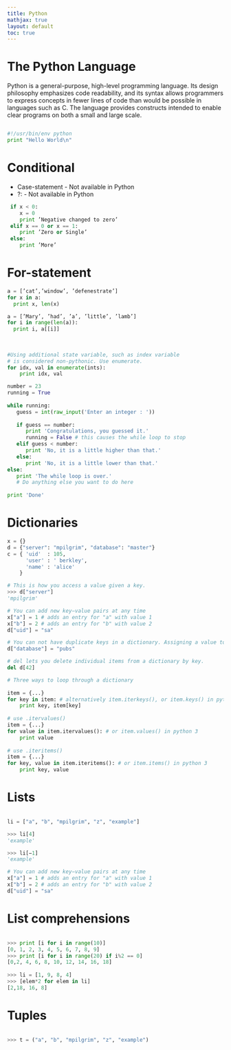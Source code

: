 ```yaml
---
title: Python
mathjax: true
layout: default
toc: true
---
```


# The Python Language

Python is a general-purpose, high-level programming language. Its design philosophy emphasizes code readability, and its syntax allows programmers to express concepts in fewer lines of code than would be possible in languages such as C. The language provides constructs intended to enable clear programs on both a small and large scale.



```python

#!/usr/bin/env python
print "Hello World\n"


```


# Conditional

* Case-statement - Not available in Python	
* ?: - Not available in Python

```python
 if x < 0:
    x = 0
    print ’Negative changed to zero’
 elif x == 0 or x == 1:
    print ’Zero or Single’
 else:
    print ’More’
```


# For-statement

```python
a = [’cat’,’window’, ’defenestrate’]
for x in a:
  print x, len(x)
```

```python
a = [’Mary’, ’had’, ’a’, ’little’, ’lamb’]
for i in range(len(a)):
  print i, a[[i]]
 
 
 
#Using additional state variable, such as index variable
# is considered non-pythonic. Use enumerate.
for idx, val in enumerate(ints):
    print idx, val 

```



```python
number = 23
running = True
 
while running:
   guess = int(raw_input('Enter an integer : '))
 
   if guess == number:
      print 'Congratulations, you guessed it.'
      running = False # this causes the while loop to stop
   elif guess < number:
      print 'No, it is a little higher than that.'
   else:
      print 'No, it is a little lower than that.'
else:
   print 'The while loop is over.'
   # Do anything else you want to do here
 
print 'Done' 

```



# Dictionaries


```python
x = {}
d = {"server": "mpilgrim", "database": "master"}
c = { 'uid'  : 105,
      'user' : ' berkley',
      'name' : 'alice'
    }

# This is how you access a value given a key.
>>> d["server"]
'mpilgrim'

# You can add new key−value pairs at any time
x["a"] = 1 # adds an entry for "a" with value 1
x["b"] = 2 # adds an entry for "b" with value 2
d["uid"] = "sa"

# You can not have duplicate keys in a dictionary. Assigning a value to an existing key will wipe out the old value.
d["database"] = "pubs"

# del lets you delete individual items from a dictionary by key.
del d[42]

# Three ways to loop through a dictionary
 
item = {...}
for key in item: # alternatively item.iterkeys(), or item.keys() in python 3
    print key, item[key]
 
# use .itervalues()
item = {...}
for value in item.itervalues(): # or item.values() in python 3
    print value
 
# use .iteritems()
item = {...}
for key, value in item.iteritems(): # or item.items() in python 3
    print key, value

```





# Lists

```python

li = ["a", "b", "mpilgrim", "z", "example"]

>>> li[4]
'example'

>>> li[−1]
'example'

# You can add new key−value pairs at any time
x["a"] = 1 # adds an entry for "a" with value 1
x["b"] = 2 # adds an entry for "b" with value 2
d["uid"] = "sa"

```


# List comprehensions

```python

>>> print [i for i in range(10)]
[0, 1, 2, 3, 4, 5, 6, 7, 8, 9]
>>> print [i for i in range(20) if i%2 == 0]
[0,2, 4, 6, 8, 10, 12, 14, 16, 18]
 
>>> li = [1, 9, 8, 4]
>>> [elem*2 for elem in li]
[2,18, 16, 8]
```


# Tuples


```python

>>> t = ("a", "b", "mpilgrim", "z", "example")

```